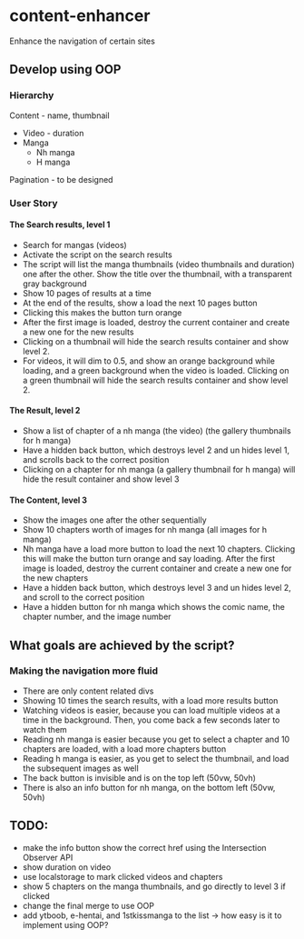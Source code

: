 # content-enhancer
Enhance the navigation of certain sites

## Develop using OOP

### Hierarchy
Content - name, thumbnail
  * Video - duration
  * Manga
    - Nh manga
    - H manga

Pagination - to be designed

### User Story

#### The Search results, level 1
- Search for mangas (videos)
- Activate the script on the search results
- The script will list the manga thumbnails (video thumbnails and duration) one after the other. Show the title over the thumbnail, with a transparent gray background
- Show 10 pages of results at a time
- At the end of the results, show a load the next 10 pages button
- Clicking this makes the button turn orange
- After the first image is loaded, destroy the current container and create a new one for the new results
- Clicking on a thumbnail will hide the search results container and show level 2.
- For videos, it will dim to 0.5, and show an orange background while loading, and a green background when the video is loaded. Clicking on a green thumbnail will hide the search results container and show level 2.

#### The Result, level 2
- Show a list of chapter of a nh manga (the video) (the gallery thumbnails for h manga)
- Have a hidden back button, which destroys level 2 and un hides level 1, and scrolls back to the correct position
- Clicking on a chapter for nh manga (a gallery thumbnail for h manga) will hide the result container and show level 3

#### The Content, level 3
- Show the images one after the other sequentially
- Show 10 chapters worth of images for nh manga (all images for h manga)
- Nh manga have a load more button to load the next 10 chapters. Clicking this will make the button turn orange and say loading. After the first image is loaded, destroy the current container and create a new one for the new chapters
- Have a hidden back button, which destroys level 3 and un hides level 2, and scroll to the correct position
- Have a hidden button for nh manga which shows the comic name, the chapter number, and the image number

## What goals are achieved by the script?

### Making the navigation more fluid
- There are only content related divs
- Showing 10 times the search results, with a load more results button
- Watching videos is easier, because you can load multiple videos at a time in the background. Then, you come back a few seconds later to watch them
- Reading nh manga is easier because you get to select a chapter and 10 chapters are loaded, with a load more chapters button
- Reading h manga is easier, as you get to select the thumbnail, and load the subsequent images as well
- The back button is invisible and is on the top left (50vw, 50vh)
- There is also an info button for nh manga, on the bottom left (50vw, 50vh)

## TODO:
- make the info button show the correct href using the Intersection Observer API
- show duration on video
- use localstorage to mark clicked videos and chapters
- show 5 chapters on the manga thumbnails, and go directly to level 3 if clicked
- change the final merge to use OOP
- add ytboob, e-hentai, and 1stkissmanga to the list -> how easy is it to implement using OOP?
